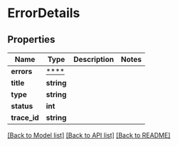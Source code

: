 # ErrorDetails

## Properties
Name | Type | Description | Notes
------------ | ------------- | ------------- | -------------
**errors** | [****](.md) |  | 
**title** | **string** |  | 
**type** | **string** |  | 
**status** | **int** |  | 
**trace_id** | **string** |  | 

[[Back to Model list]](../../README.md#documentation-for-models) [[Back to API list]](../../README.md#documentation-for-api-endpoints) [[Back to README]](../../README.md)

